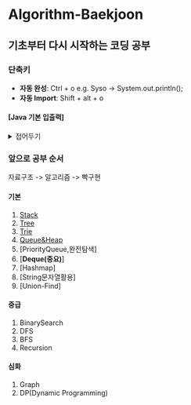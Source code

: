 # Algorithm-Baekjoon

## 기초부터 다시 시작하는 코딩 공부

### 단축키
- **자동 완성**: Ctrl + o 
        e.g. Syso -> System.out.println();
- **자동 Import**: Shift + alt + o

#### **[Java 기본 입출력]**

<details>
<summary>접어두기</summary>

```java
import java.io.BufferedReader;
import java.io.BufferedWriter;
import java.io.InputStreamReader;
import java.io.OutputStreamWriter;
import java.util.StringTokenizer;

public class Main {

    public void solution() throws IOException{
        BufferedReader br = new BufferedReader(new InputStreamReader(System.in));
        BufferedWriter bw = new BufferedWriter(new OutputStreamWriter(System.out));
        StringTokenizer st = new StringTokenizer(br.readLine());
        int n = Integer.parseInt(st.nextToken());
        
        br.close();
        bw.flush();
    }

    public static void main(String[] args) throws Exception {
        new Main().solution();
    }
}
```
</details>

### 앞으로 공부 순서
자료구조 -> 알고리즘 -> 빡구현

#### 기본
1. [Stack](./Java_Code/src/Algorithm_data_structure/md_file/Stack.md)
2. [Tree](./Java_Code/src/Algorithm_data_structure/md_file/Tree.md)
3. [Trie](./Java_Code/src/Algorithm_data_structure/md_file/Trie.md)
4. [Queue&Heap](./Java_Code/src/Algorithm_data_structure/md_file/Queue_Heap.md)
5. [PriorityQueue,완전탐색]
6. [**Deque(중요)**]
7. [Hashmap]
8. [String문자열활용]
9. [Union-Find]

#### 중급
1. BinarySearch
2. DFS
3. BFS
4. Recursion

#### 심화
1. Graph
2. DP(Dynamic Programming)
